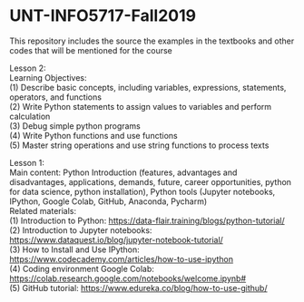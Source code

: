 # UNT-INFO5717-Fall2019
This repository includes the source the examples in the textbooks and other codes that will be mentioned for the course

  
Lesson 2:  
Learning Objectives:  
(1) Describe basic concepts, including variables, expressions, statements, operators, and functions  
(2) Write Python statements to assign values to variables and perform calculation   
(3) Debug simple python programs    
(4) Write Python functions and use functions  
(5) Master string operations and use string functions to process texts  


Lesson 1:  
Main content: Python Introduction (features, advantages and disadvantages, applications, demands, future, career opportunities, python for data science, python installation), Python tools (Jupyter notebooks, IPython, Google Colab, GitHub, Anaconda, Pycharm)  
Related materials:  
(1) Introduction to Python: https://data-flair.training/blogs/python-tutorial/  
(2) Introduction to Jupyter notebooks: https://www.dataquest.io/blog/jupyter-notebook-tutorial/  
(3) How to Install and Use IPython: https://www.codecademy.com/articles/how-to-use-ipython  
(4) Coding environment Google Colab: https://colab.research.google.com/notebooks/welcome.ipynb#  
(5) GitHub tutorial: https://www.edureka.co/blog/how-to-use-github/  
